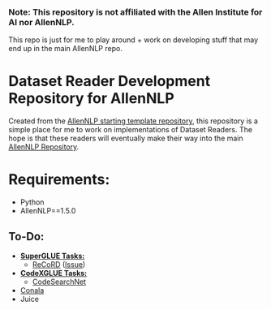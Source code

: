 ### Note: This repository is not affiliated with the Allen Institute for AI nor AllenNLP.
This repo is just for me to play around + work on developing stuff that may end up in the main AllenNLP repo.
 

# Dataset Reader Development Repository for AllenNLP

Created from the [AllenNLP starting template repository](https://github.com/allenai/allennlp-template-config-files), this repository is a simple place for me to work on implementations of Dataset Readers. The hope is that these readers will eventually make their way into the main [AllenNLP Repository](https://github.com/allenai/allennlp).

# Requirements:
* Python
* AllenNLP==1.5.0

## To-Do:

- **[SuperGLUE Tasks:](https://super.gluebenchmark.com/tasks)**
  - [ReCoRD](https://sheng-z.github.io/ReCoRD-explorer/) ([Issue](https://github.com/allenai/allennlp/issues/4995))
- **[CodeXGLUE Tasks:](https://github.com/microsoft/CodeXGLUE)**
  - [CodeSearchNet](https://github.com/github/CodeSearchNet)
- [Conala](https://conala-corpus.github.io/)
- Juice
